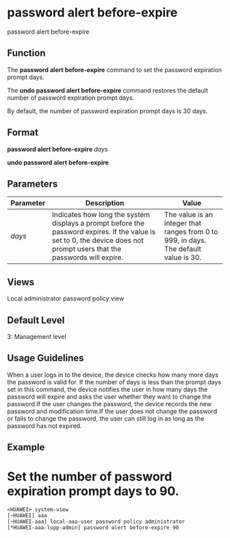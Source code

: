 password alert before-expire
============================

password alert before-expire

Function
--------

The **password alert before-expire** command to set the password expiration prompt days.

The **undo password alert before-expire** command restores the default number of password expiration prompt days.

By default, the number of password expiration prompt days is 30 days.



Format
------

**password alert before-expire** *days*

**undo password alert before-expire**



Parameters
----------

| Parameter | Description | Value |
| --- | --- | --- |
| *days* | Indicates how long the system displays a prompt before the password expires.  If the value is set to 0, the device does not prompt users that the passwords will expire. | The value is an integer that ranges from 0 to 999, in days. The default value is 30. |




Views
-----

Local administrator password policy view



Default Level
-------------

3: Management level



Usage Guidelines
----------------

When a user logs in to the device, the device checks how many more days the password is valid for. If the number of days is less than the prompt days set in this command, the device notifies the user in how many days the password will expire and asks the user whether they want to change the password.If the user changes the password, the device records the new password and modification time.If the user does not change the password or fails to change the password, the user can still log in as long as the password has not expired.



Example
-------

# Set the number of password expiration prompt days to 90.
```
<HUAWEI> system-view
[~HUAWEI] aaa
[~HUAWEI-aaa] local-aaa-user password policy administrator
[*HUAWEI-aaa-lupp-admin] password alert before-expire 90

```